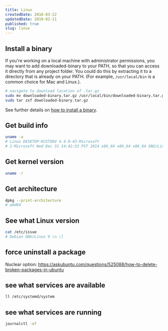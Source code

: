 ```yaml
---
title: Linux
createdDate: 2018-03-22
updatedDate: 2019-02-11
published: true
slug: linux
---
```


## Install a binary

If you're working on a local machine with administrator permissions,
you may want to add downloaded-binary to your PATH, so that you can
access it directly from any project folder. You could do this by
extracting it to a directory that is already on your PATH. (For
example, `/usr/local/bin` is a common choice for Mac and Linux.).

```bash
# navigate to download location of .tar.gz
sudo mv downloaded-binary.tar.gz /usr/local/bin/downloaded-binary.tar.gz
sudo tar zxf downloaded-binary.tar.gz
```

See further details on [how to install a binary].

## Get build info

```bash
uname -a
# Linux DESKTOP-KCGTGRV 4.4.0-43-Microsoft
# 1-Microsoft Wed Dec 31 14:42:53 PST 2014 x86_64 x86_64 x86_64 GNU/Linux
```

## Get kernel version

```bash
uname -r
```

## Get architecture

```bash
dpkg --print-architecture
# amd64
```

## See what Linux version

```bash
cat /etc/issue
# Debian GNU/Linux 9 \n \l
```

## force uninstall a package

Nuclear option:
https://askubuntu.com/questions/525088/how-to-delete-broken-packages-in-ubuntu

## see what services are available

```bash
ll /etc/systemd/system
```

## see what services are running

```bash
journalctl -ef
```

<!-- Links -->

[how to install a binary]:
  https://www.cyberciti.biz/faq/install-tarballs/
